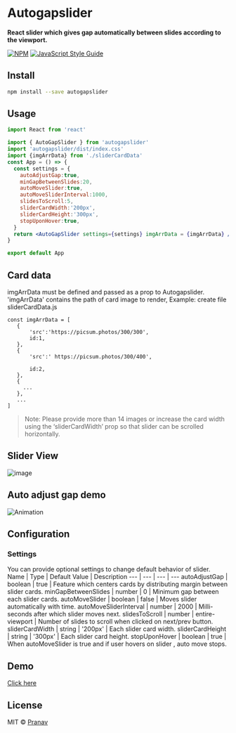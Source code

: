 # Autogapslider

**React slider which gives gap automatically between slides according to the viewport.**

[![NPM](https://img.shields.io/npm/v/autogapslider.svg)](https://www.npmjs.com/package/autogapslider) [![JavaScript Style Guide](https://img.shields.io/badge/code_style-standard-brightgreen.svg)](https://standardjs.com)

## Install

```bash
npm install --save autogapslider
```

## Usage

```jsx
import React from 'react'

import { AutoGapSlider } from 'autogapslider'
import 'autogapslider/dist/index.css'
import {imgArrData} from './sliderCardData'
const App = () => {
  const settings = {
    autoAdjustGap:true,
    minGapBetweenSlides:20,
    autoMoveSlider:true,
    autoMoveSliderInterval:1000,
    slidesToScroll:5,
    sliderCardWidth:'200px',
    sliderCardHeight:'300px',
    stopUponHover:true,
  }
  return <AutoGapSlider settings={settings} imgArrData = {imgArrData} />;
}

export default App
```
## Card data

imgArrData must be defined and passed as a prop to Autogapslider. 'imgArrData' contains the path of card image to render,
 Example: create file sliderCardData.js 
 ```
 const imgArrData = [
    {
        'src':'https://picsum.photos/300/300',
        id:1,
    },
    {
        'src':' https://picsum.photos/300/400',

        id:2,
    },
    {
      ...
    },
    ...
 ]
```
> Note: Please provide more than 14 images or increase the card width using the ‘sliderCardWidth’ prop so that slider can be scrolled horizontally.

## Slider View
![image](https://user-images.githubusercontent.com/65011770/125191551-a8b36900-e260-11eb-96c3-84be84f7dba9.png)

## Auto adjust gap demo 
![Animation](https://user-images.githubusercontent.com/65011770/143224959-a97af1db-299b-413c-94b2-d84405dfa480.gif)

## Configuration

### Settings
You can provide optional settings to change default behavior of slider.
Name | Type | Default Value | Description
---  | --- | --- | --- 
autoAdjustGap | boolean | true | Feature which centers cards by distributing margin between slider cards.
minGapBetweenSlides | number | 0 | Minimum gap between each slider cards.
autoMoveSlider | boolean | false | Moves slider automatically with time.
autoMoveSliderInterval | number | 2000 | Milli-seconds after which slider moves next.
slidesToScroll | number | entire-viewport | Number of slides to scroll when clicked on next/prev button.
sliderCardWidth | string | '200px' | Each slider card width.
sliderCardHeight | string | '300px' | Each slider card height.
stopUponHover | boolean | true | When autoMoveSlider is true and if user hovers on slider , auto move stops.

## Demo

[Click here](https://pranav-medit.github.io/autogapslider-ex/)


## License

MIT © [Pranav](https://github.com/Pranav)
